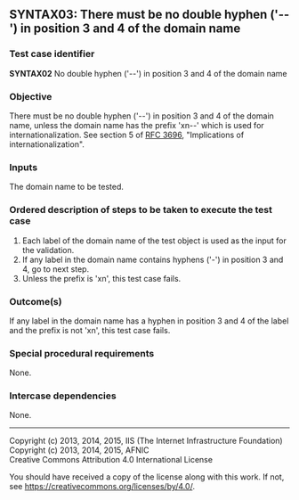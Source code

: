 ## SYNTAX03: There must be no double hyphen ('--') in position 3 and 4 of the domain name

### Test case identifier
**SYNTAX02** No double hyphen ('--') in position 3 and 4 of the domain name

### Objective

There must be no double hyphen ('--') in position 3 and 4 of the domain name,
unless the domain name has the prefix 'xn--' which is used for
internationalization.
See section 5 of [RFC 3696](https://tools.ietf.org/html/rfc3696#section-5),
"Implications of internationalization".


### Inputs

The domain name to be tested.

### Ordered description of steps to be taken to execute the test case

1. Each label of the domain name of the test object is used as the input
   for the validation.
2. If any label in the domain name contains hyphens ('-') in position 3 and 4,
   go to next step.
3. Unless the prefix is 'xn', this test case fails.

### Outcome(s)

If any label in the domain name has a hyphen in position 3 and 4 of the label
and the prefix is not 'xn', this test case fails.

### Special procedural requirements

None.

### Intercase dependencies

None.

-------

Copyright (c) 2013, 2014, 2015, IIS (The Internet Infrastructure Foundation)  
Copyright (c) 2013, 2014, 2015, AFNIC  
Creative Commons Attribution 4.0 International License

You should have received a copy of the license along with this
work.  If not, see <https://creativecommons.org/licenses/by/4.0/>.
